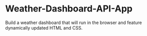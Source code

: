# Weather-Dashboard-API-App
Build a weather dashboard that will run in the browser and feature dynamically updated HTML and CSS.
